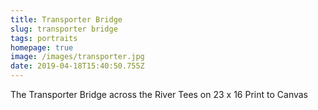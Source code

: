```yaml
---
title: Transporter Bridge
slug: transporter bridge
tags: portraits
homepage: true
image: /images/transporter.jpg
date: 2019-04-18T15:40:50.755Z
---
```

The Transporter Bridge across the River Tees on 23 x 16 Print to Canvas
